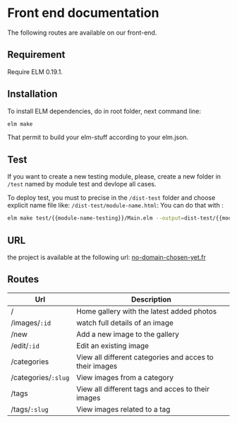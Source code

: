 # Front end documentation

The following routes are available on our front-end.

## Requirement 
Require ELM 0.19.1.
## Installation
To install ELM dependencies, do in root folder, next command line:
```bash
elm make
```

That permit to build your elm-stuff according to your elm.json.
## Test

If you want to create a new testing module, please, create a new folder in `/test` named by module test and devlope all cases.

To deploy test, you must to precise in the `/dist-test` folder and choose explicit name file like: `/dist-test/module-name.html`:
You can do that with :
```bash
elm make test/{{module-name-testing}}/Main.elm --output=dist-test/{{module-name-testing}}.html
```

## URL
the project is available at the following url: 
[no-domain-chosen-yet.fr](https://no-domain-chosen-yet.fr)

## Routes

| Url | Description |
|---|---|
|/|Home gallery with the latest added photos|
|/images/`:id`|watch full details of an image|
|/new|Add a new image to the gallery|
|/edit/`:id`|Edit an existing image|
|/categories|View all different categories and acces to their images|
|/categories/`:slug`|View images from a category|
|/tags|View all different tags and acces to their images|
|/tags/`:slug`|View images related to a tag|